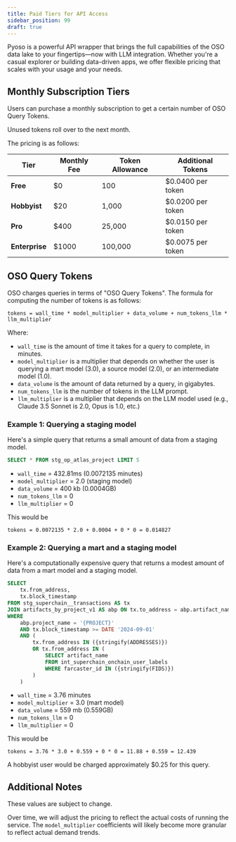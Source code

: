 ```yaml
---
title: Paid Tiers for API Access
sidebar_position: 99
draft: true
---
```


Pyoso is a powerful API wrapper that brings the full capabilities of the OSO data lake to your fingertips—now with LLM integration. Whether you're a casual explorer or building data-driven apps, we offer flexible pricing that scales with your usage and your needs.

## Monthly Subscription Tiers

Users can purchase a monthly subscription to get a certain number of OSO Query Tokens.

Unused tokens roll over to the next month.

The pricing is as follows:

| Tier           | Monthly Fee | Token Allowance | Additional Tokens |
| -------------- | ----------- | --------------- | ----------------- |
| **Free**       | $0          | 100             | $0.0400 per token |
| **Hobbyist**   | $20         | 1,000           | $0.0200 per token |
| **Pro**        | $400        | 25,000          | $0.0150 per token |
| **Enterprise** | $1000       | 100,000         | $0.0075 per token |

## OSO Query Tokens

OSO charges queries in terms of "OSO Query Tokens". The formula for computing the number of tokens is as follows:

```
tokens = wall_time * model_multiplier + data_volume + num_tokens_llm * llm_multiplier
```

Where:

- `wall_time` is the amount of time it takes for a query to complete, in minutes.
- `model_multiplier` is a multiplier that depends on whether the user is querying a mart model (3.0), a source model (2.0), or an intermediate model (1.0).
- `data_volume` is the amount of data returned by a query, in gigabytes.
- `num_tokens_llm` is the number of tokens in the LLM prompt.
- `llm_multiplier` is a multiplier that depends on the LLM model used (e.g., Claude 3.5 Sonnet is 2.0, Opus is 1.0, etc.)

### Example 1: Querying a staging model

Here's a simple query that returns a small amount of data from a staging model.

```sql
SELECT * FROM stg_op_atlas_project LIMIT 5
```

- `wall_time` = 432.81ms (0.0072135 minutes)
- `model_multiplier` = 2.0 (staging model)
- `data_volume` = 400 kb (0.0004GB)
- `num_tokens_llm` = 0
- `llm_multiplier` = 0

This would be

```
tokens = 0.0072135 * 2.0 + 0.0004 + 0 * 0 = 0.014827
```

### Example 2: Querying a mart and a staging model

Here's a computationally expensive query that returns a modest amount of data from a mart model and a staging model.

```sql
SELECT
    tx.from_address,
    tx.block_timestamp
FROM stg_superchain__transactions AS tx
JOIN artifacts_by_project_v1 AS abp ON tx.to_address = abp.artifact_name
WHERE
    abp.project_name = '{PROJECT}'
    AND tx.block_timestamp >= DATE '2024-09-01'
    AND (
        tx.from_address IN ({stringify(ADDRESSES)})
        OR tx.from_address IN (
            SELECT artifact_name
            FROM int_superchain_onchain_user_labels
            WHERE farcaster_id IN ({stringify(FIDS)})
        )
    )
```

- `wall_time` = 3.76 minutes
- `model_multiplier` = 3.0 (mart model)
- `data_volume` = 559 mb (0.559GB)
- `num_tokens_llm` = 0
- `llm_multiplier` = 0

This would be

```
tokens = 3.76 * 3.0 + 0.559 + 0 * 0 = 11.88 + 0.559 = 12.439
```

A hobbyist user would be charged approximately $0.25 for this query.

## Additional Notes

These values are subject to change.

Over time, we will adjust the pricing to reflect the actual costs of running the service. The `model_multiplier` coefficients will likely become more granular to reflect actual demand trends.
